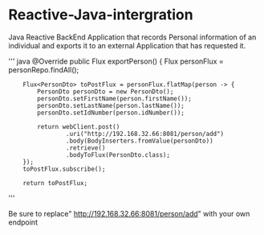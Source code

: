 # Reactive-Java-intergration

Java Reactive BackEnd Application that records Personal information of an individual and exports it to an external Application that has requested it.

''' java
 @Override
    public Flux<PersonDto> exportPerson() {
        Flux<Person> personFlux = personRepo.findAll();

        Flux<PersonDto> toPostFlux = personFlux.flatMap(person -> {
            PersonDto personDto = new PersonDto();
            personDto.setFirstName(person.firstName());
            personDto.setLastName(person.lastName());
            personDto.setIdNumber(person.idNumber());

            return webClient.post()
                    .uri("http://192.168.32.66:8081/person/add")
                    .body(BodyInserters.fromValue(personDto))
                    .retrieve()
                    .bodyToFlux(PersonDto.class);
        });
        toPostFlux.subscribe();

        return toPostFlux;
'''

 Be sure to replace"  http://192.168.32.66:8081/person/add"  with your own endpoint
